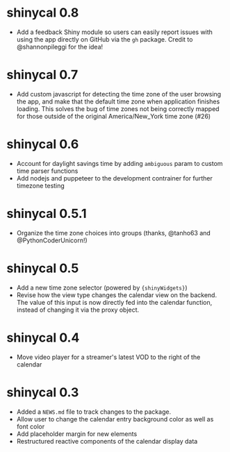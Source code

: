 # shinycal 0.8

* Add a feedback Shiny module so users can easily report issues with using the app directly on GitHub via the `gh` package. Credit to @shannonpileggi for the idea!

# shinycal 0.7

* Add custom javascript for detecting the time zone of the user browsing the app, and make that the default time zone when application finishes loading. This solves the bug of time zones not being correctly mapped for those outside of the original America/New_York time zone (#26)

# shinycal 0.6

* Account for daylight savings time by adding `ambiguous` param to custom time parser functions
* Add nodejs and puppeteer to the development contrainer for further timezone testing

# shinycal 0.5.1

* Organize the time zone choices into groups (thanks, @tanho63 and @PythonCoderUnicorn!)
# shinycal 0.5

* Add a new time zone selector (powered by `{shinyWidgets}`) 
* Revise how the view type changes the calendar view on the backend. The value of this input is now directly fed into the calendar function, instead of changing it via the proxy object.
# shinycal 0.4

* Move video player for a streamer's latest VOD to the right of the calendar
# shinycal 0.3

* Added a `NEWS.md` file to track changes to the package.
* Allow user to change the calendar entry background color as well as font color
* Add placeholder margin for new elements
* Restructured reactive components of the calendar display data
